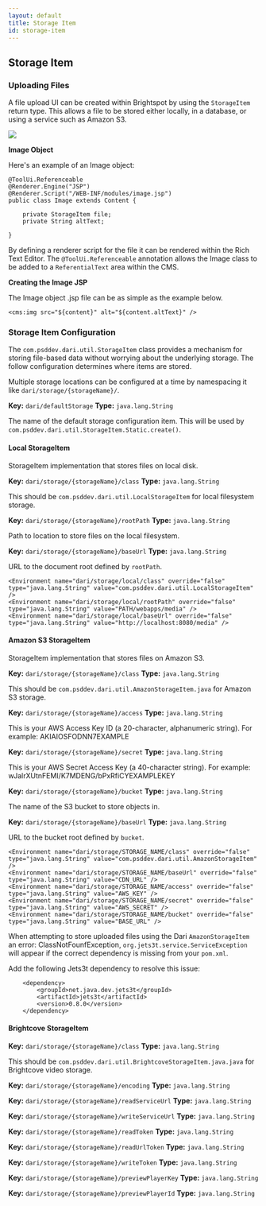 ```yaml
---
layout: default
title: Storage Item
id: storage-item
---
```




## Storage Item


### Uploading Files

A file upload UI can be created within Brightspot by using the `StorageItem` return type. This allows a file to be stored either locally, in a database, or using a service such as Amazon S3.

![](http://docs.brightspot.s3.amazonaws.com/storage-item-ui.png)


**Image Object**

Here's an example of an Image object:

    @ToolUi.Referenceable
    @Renderer.Engine("JSP")
    @Renderer.Script("/WEB-INF/modules/image.jsp")
    public class Image extends Content {

        private StorageItem file;
        private String altText;

    }


By defining a renderer script for the file it can be rendered within the Rich Text Editor. The `@ToolUi.Referenceable` annotation allows the Image class to be added to a `ReferentialText` area within the CMS.

**Creating the Image JSP**

The Image object .jsp file can be as simple as the example below.

    <cms:img src="${content}" alt="${content.altText}" />

### Storage Item Configuration

The `com.psddev.dari.util.StorageItem` class provides a mechanism for storing
file-based data without worrying about the underlying storage.  The follow
configuration determines where items are stored.

Multiple storage locations can be configured at a time by namespacing it
like `dari/storage/{storageName}/`.

**Key:** `dari/defaultStorage` **Type:** `java.lang.String`

The name of the default storage configuration item. This will be used by
`com.psddev.dari.util.StorageItem.Static.create()`.

#### Local StorageItem

StorageItem implementation that stores files on local disk.

**Key:** `dari/storage/{storageName}/class` **Type:** `java.lang.String`

This should be `com.psddev.dari.util.LocalStorageItem` for local
filesystem storage.

**Key:** `dari/storage/{storageName}/rootPath` **Type:** `java.lang.String`

Path to location to store files on the local filesystem.

**Key:** `dari/storage/{storageName}/baseUrl` **Type:** `java.lang.String`

URL to the document root defined by `rootPath`.


    <Environment name="dari/storage/local/class" override="false" type="java.lang.String" value="com.psddev.dari.util.LocalStorageItem" />
    <Environment name="dari/storage/local/rootPath" override="false" type="java.lang.String" value="PATH/webapps/media" />
    <Environment name="dari/storage/local/baseUrl" override="false" type="java.lang.String" value="http://localhost:8080/media" />

#### Amazon S3 StorageItem

StorageItem implementation that stores files on Amazon S3.

**Key:** `dari/storage/{storageName}/class` **Type:** `java.lang.String`

This should be `com.psddev.dari.util.AmazonStorageItem.java` for
Amazon S3 storage.

**Key:** `dari/storage/{storageName}/access` **Type:** `java.lang.String`

This is your AWS Access Key ID (a 20-character,
alphanumeric string). For example: AKIAIOSFODNN7EXAMPLE

**Key:** `dari/storage/{storageName}/secret` **Type:** `java.lang.String`

This is your AWS Secret Access Key (a 40-character string). For example:
wJalrXUtnFEMI/K7MDENG/bPxRfiCYEXAMPLEKEY

**Key:** `dari/storage/{storageName}/bucket` **Type:** `java.lang.String`

The name of the S3 bucket to store objects in.

**Key:** `dari/storage/{storageName}/baseUrl` **Type:** `java.lang.String`

URL to the bucket root defined by `bucket`.

    <Environment name="dari/storage/STORAGE_NAME/class" override="false" type="java.lang.String" value="com.psddev.dari.util.AmazonStorageItem" />
    <Environment name="dari/storage/STORAGE_NAME/baseUrl" override="false" type="java.lang.String" value="CDN_URL" />
    <Environment name="dari/storage/STORAGE_NAME/access" override="false" type="java.lang.String" value="AWS_KEY" />
    <Environment name="dari/storage/STORAGE_NAME/secret" override="false" type="java.lang.String" value="AWS_SECRET" />
    <Environment name="dari/storage/STORAGE_NAME/bucket" override="false" type="java.lang.String" value="BASE_URL" />

When attempting to store uploaded files using the Dari `AmazonStorageItem` an error: ClassNotFounfException, `org.jets3t.service.ServiceException`  will appear if the correct dependency is missing from your `pom.xml`.

Add the following Jets3t dependency to resolve this issue:

        <dependency>
            <groupId>net.java.dev.jets3t</groupId>
            <artifactId>jets3t</artifactId>
            <version>0.8.0</version>
        </dependency>


#### Brightcove StorageItem

**Key:** `dari/storage/{storageName}/class` **Type:** `java.lang.String`

This should be `com.psddev.dari.util.BrightcoveStorageItem.java.java` for
Brightcove video storage.

**Key:** `dari/storage/{storageName}/encoding` **Type:** `java.lang.String`

**Key:** `dari/storage/{storageName}/readServiceUrl` **Type:** `java.lang.String`

**Key:** `dari/storage/{storageName}/writeServiceUrl` **Type:** `java.lang.String`

**Key:** `dari/storage/{storageName}/readToken` **Type:** `java.lang.String`

**Key:** `dari/storage/{storageName}/readUrlToken` **Type:** `java.lang.String`

**Key:** `dari/storage/{storageName}/writeToken` **Type:** `java.lang.String`

**Key:** `dari/storage/{storageName}/previewPlayerKey` **Type:** `java.lang.String`

**Key:** `dari/storage/{storageName}/previewPlayerId` **Type:** `java.lang.String`